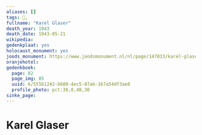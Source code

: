 ```yaml
---
aliases: []
tags: 👤, 
fullname: "Karel Glaser"
death_year: 1943
death_date: 1943-05-21
wikipedia:
gedenkplaat: yes
holocaust_monument: yes
joods_monument: https://www.joodsmonument.nl/nl/page/147833/karel-glaser
oranjehotel:
gedenkboek:
  page: 82
  page_img: 85
  uuid: 6/555b1242-b680-4ec5-87ab-167a54df3ae8
  profile_photo: pct:30,8,40,30
sinke_page:
---
```


# Karel Glaser
